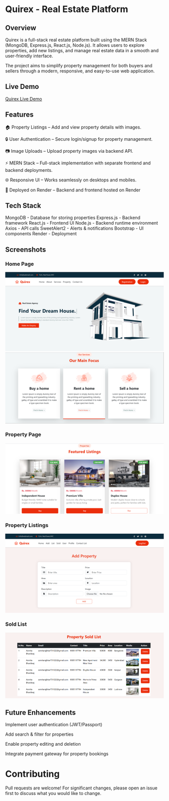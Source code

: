# Quirex - Real Estate Platform

## Overview

Quirex is a full-stack real estate platform built using the MERN Stack (MongoDB, Express.js, React.js, Node.js).
It allows users to explore properties, add new listings, and manage real estate data in a smooth and user-friendly interface.

The project aims to simplify property management for both buyers and sellers through a modern, responsive, and easy-to-use web application.

## Live Demo
[Quirex Live Demo](https://quirex-frontend.onrender.com/)

## Features

 🏠 Property Listings – Add and view property details with images.

 🔒 User Authentication – Secure login/signup for property management.

 📷 Image Uploads – Upload property images via backend API.

 ⚡ MERN Stack – Full-stack implementation with separate frontend and backend deployments.

 🌐 Responsive UI – Works seamlessly on desktops and mobiles.

 🚀 Deployed on Render – Backend and frontend hosted on Render


## Tech Stack
MongoDB - Database for storing properties
Express.js - Backend framework
React.js -  Frontend UI
Node.js -	 Backend runtime environment
Axios -	 API calls
SweetAlert2 - Alerts & notifications
Bootstrap - UI components
Render - Deployment

## Screenshots

### Home Page
![Home Page](screenshots/home.png)
![Services](screenshots/services.png)

### Property Page
![Properties](screenshots/properties.png)

### Property Listings
![Add Property](screenshots/add-property.png)

### Sold List
![Sold List](screenshots/sold-list.png)

## Future Enhancements

Implement user authentication (JWT/Passport)

Add search & filter for properties

Enable property editing and deletion

Integrate payment gateway for property bookings

# Contributing

Pull requests are welcome! For significant changes, please open an issue first to discuss what you would like to change.
